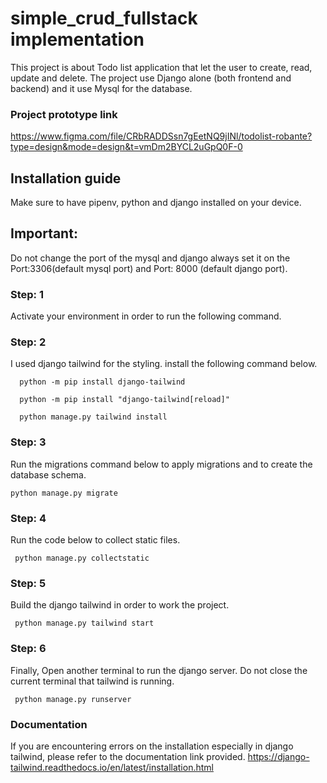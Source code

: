 # simple_crud_fullstack implementation

This project is about Todo list application that let the user to create, read, update and delete.
The project use Django alone (both frontend and backend) and it use Mysql for the database.

### Project prototype link
https://www.figma.com/file/CRbRADDSsn7gEetNQ9jINl/todolist-robante?type=design&mode=design&t=vmDm2BYCL2uGpQ0F-0

## Installation guide
Make sure to have pipenv, python and django installed on your device.

## Important:
Do not change the port of the mysql and django always set it on the Port:3306(default mysql port) and Port: 8000 (default django port).
### Step: 1
Activate your environment in order to run the following command.

### Step: 2
I used django tailwind for the styling. install the following command below.
```
  python -m pip install django-tailwind 
```
```
  python -m pip install "django-tailwind[reload]"
```
```
  python manage.py tailwind install
```
### Step: 3
Run the migrations command below to apply migrations and to create the database schema.
```
python manage.py migrate
```
### Step: 4
Run the code below to collect static files.
```
 python manage.py collectstatic
```
### Step: 5
Build the django tailwind in order to work the project.
```
 python manage.py tailwind start
```
### Step: 6
Finally, Open another terminal to run the django server. Do not close the current terminal that tailwind is running.
```
 python manage.py runserver
```

### Documentation
If you are encountering errors on the installation especially in django tailwind, please refer to the documentation link provided.
https://django-tailwind.readthedocs.io/en/latest/installation.html


